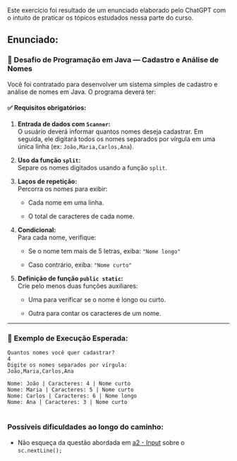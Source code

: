 Este exercício foi resultado de um enunciado elaborado pelo ChatGPT com o intuito de praticar os tópicos estudados nessa parte do curso.

## Enunciado:
### 🧠 Desafio de Programação em Java — Cadastro e Análise de Nomes

Você foi contratado para desenvolver um sistema simples de cadastro e análise de nomes em Java. O programa deverá ter:

#### ✅ **Requisitos obrigatórios:**

1. **Entrada de dados com `Scanner`:**  
    O usuário deverá informar quantos nomes deseja cadastrar. Em seguida, ele digitará todos os nomes separados por vírgula em uma única linha (ex: `João,Maria,Carlos,Ana`).
    
2. **Uso da função `split`:**  
    Separe os nomes digitados usando a função `split`.
    
3. **Laços de repetição:**  
    Percorra os nomes para exibir:
    
    - Cada nome em uma linha.
        
    - O total de caracteres de cada nome.
        
4. **Condicional:**  
    Para cada nome, verifique:
    
    - Se o nome tem mais de 5 letras, exiba: `"Nome longo"`
        
    - Caso contrário, exiba: `"Nome curto"`
        
5. **Definição de função `public static`:**  
    Crie pelo menos duas funções auxiliares:
    
    - Uma para verificar se o nome é longo ou curto.
        
    - Outra para contar os caracteres de um nome.
        
---

### 🔄 **Exemplo de Execução Esperada:**

```
Quantos nomes você quer cadastrar?
4
Digite os nomes separados por vírgula:
João,Maria,Carlos,Ana

Nome: João | Caracteres: 4 | Nome curto
Nome: Maria | Caracteres: 5 | Nome curto
Nome: Carlos | Caracteres: 6 | Nome longo
Nome: Ana | Caracteres: 3 | Nome curto
```

#

### Possíveis dificuldades ao longo do caminho:  
- Não esqueça da questão abordada em [a2 - Input](https://github.com/biaProjects/curso-java-nelio-alves/blob/master/1%20-%20Programming%20Logic/a2%20-%20Input/Notes.md) sobre o `sc.nextLine();` 
